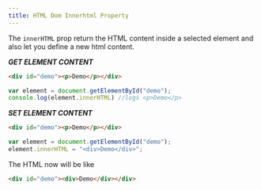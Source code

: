 ```yaml
---
title: HTML Dom Innerhtml Property
---
```


The `innerHTML` prop return the HTML content inside a selected element and also let you define a new html content.

***GET ELEMENT CONTENT***

```html
<div id="demo"><p>Demo</p></div>
```

```javascript
var element = document.getElementById("demo");
console.log(element.innerHTML) //logs <p>Demo</p>
```

***SET ELEMENT CONTENT***

```html
<div id="demo"><p>Demo</p></div>
```

```javascript
var element = document.getElementById("demo");
element.innerHTML = "<div>Demo</div>";
```
The HTML now will be like 

```html
<div id="demo"><div>Demo</div></div>
```
